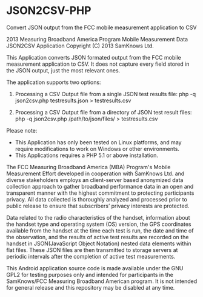 JSON2CSV-PHP
============

Convert JSON output from the FCC mobile measurement application to CSV

2013 Measuring Broadband America Program
Mobile Measurement Data JSON2CSV Application
Copyright (C) 2013  SamKnows Ltd.

This Application converts JSON formated output from the FCC mobile measurement application to CSV.
It does not capture every field stored in the JSON output, just the most relevant ones.

The application supports two options:

1. Processing a CSV Output file from a single JSON test results file:
   php -q json2csv.php testresults.json > testresults.csv

2. Processing a CSV Output file from a directory of JSON test result files:
   php -q json2csv.php /path/to/json/files/ > testresults.csv


Please note:
- This Application has only been tested on Linux platforms, and may require modifications to work on Windows or other environments.
- This Applications requires a PHP 5.1 or above installation.

The FCC Measuring Broadband America (MBA) Program's Mobile Measurement Effort developed in cooperation with SamKnows Ltd. and diverse stakeholders employs an client-server based anonymized data collection approach to gather broadband performance data in an open and transparent manner with the highest commitment to protecting participants privacy.  All data collected is thoroughly analyzed and processed prior to public release to ensure that subscribers’ privacy interests are protected.

Data related to the radio characteristics of the handset, information about the handset type and operating system (OS) version, the GPS coordinates available from the handset at the time each test is run, the date and time of the observation, and the results of active test results are recorded on the handset in JSON(JavaScript Object Notation) nested data elements within flat files.  These JSON files are then transmitted to storage servers at periodic intervals after the completion of active test measurements.

This Android application source code is made available under the GNU GPL2 for testing purposes only and intended for participants in the SamKnows/FCC Measuring Broadband American program.  It is not intended for general release and this repository may be disabled at any time.
